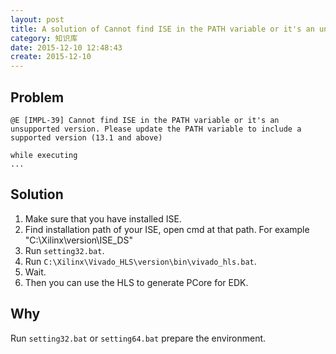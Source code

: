 ```yaml
---
layout: post
title: A solution of Cannot find ISE in the PATH variable or it's an unsupported version.
category: 知识库
date: 2015-12-10 12:48:43
create: 2015-12-10
---
```


## Problem

```
@E [IMPL-39] Cannot find ISE in the PATH variable or it's an unsupported version. Please update the PATH variable to include a supported version (13.1 and above)

while executing
...
```

## Solution

1. Make sure that you have installed ISE.
2. Find installation path of your ISE, open cmd at that path. For example "C:\Xilinx\version\ISE_DS"
3. Run `setting32.bat`.
4. Run `C:\Xilinx\Vivado_HLS\version\bin\vivado_hls.bat`.
5. Wait.
6. Then you can use the HLS to generate PCore for EDK.

## Why

Run `setting32.bat` or `setting64.bat` prepare the environment.
